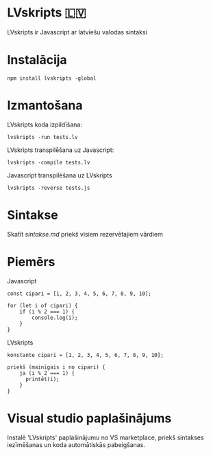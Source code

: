 # LVskripts 🇱🇻
LVskripts ir Javascript ar latviešu valodas sintaksi
# Instalācija
    npm install lvskripts -global
# Izmantošana
LVskripts koda izpildīšana:
       
    lvskripts -run tests.lv
LVskripts transpilēšana uz Javascript:
       
    lvskripts -compile tests.lv
Javascript transpilēšana uz LVskripts
    
    lvskripts -reverse tests.js
# Sintakse
Skatīt *sintakse.md* priekš visiem rezervētajiem vārdiem 
# Piemērs
Javascript
```
const cipari = [1, 2, 3, 4, 5, 6, 7, 8, 9, 10];

for (let i of cipari) {
    if (i % 2 === 1) {
        console.log(i);
    }
}
```
LVskripts
```
konstante cipari = [1, 2, 3, 4, 5, 6, 7, 8, 9, 10];

priekš (mainīgais i no cipari) {
    ja (i % 2 === 1) {
      printēt(i);
    }
}
```
# Visual studio paplašinājums
Instalē 'LVskripts' paplašinājumu no VS marketplace, priekš sintakses iezīmēšanas un koda automātiskās pabeigšanas.
